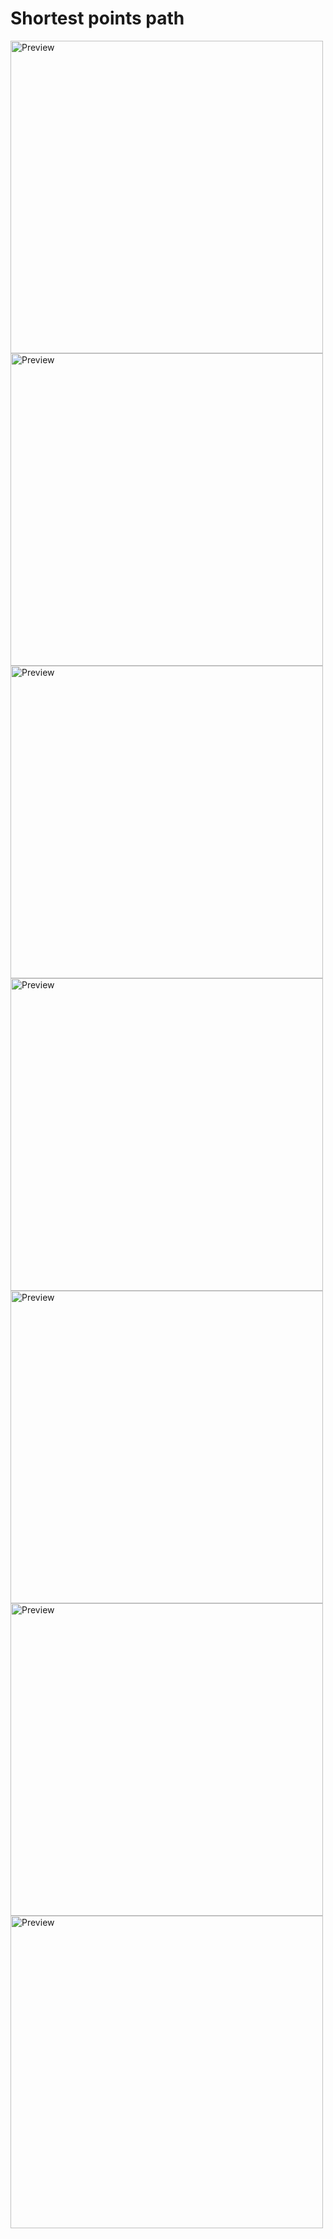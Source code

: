 # Shortest points path
  <img src="https://github.com/Viacheslav12345/shortest_points_path/assets/101039162/09d9199b-7e31-47f9-9dd1-cf0a21c3867c.jpg" alt="Preview" height="500px"/>
    <img src="https://github.com/Viacheslav12345/shortest_points_path/assets/101039162/577e1894-1872-4b51-989b-8cf02e405232.jpg" alt="Preview" height="500px"/>
    <img src="https://github.com/Viacheslav12345/shortest_points_path/assets/101039162/a2316bea-33c7-47b8-9022-05fcb421a0f8.jpg" alt="Preview" height="500px"/>
    <img src="https://github.com/Viacheslav12345/shortest_points_path/assets/101039162/45fa00e0-c79a-47b6-97fa-dfd10973a7e4.jpg" alt="Preview" height="500px"/>
    <img src="https://github.com/Viacheslav12345/shortest_points_path/assets/101039162/2b5822db-90b5-4a26-a60c-5efa2add87e0.jpg" alt="Preview" height="500px"/>
    <img src="https://github.com/Viacheslav12345/shortest_points_path/assets/101039162/35889274-28f3-4b81-83a5-60e2d2f31f24.jpg" alt="Preview" height="500px"/>
    <img src="https://github.com/Viacheslav12345/shortest_points_path/assets/101039162/a4d4e645-b658-4938-affa-02ed11e47be5.jpg" alt="Preview" height="500px"/>
